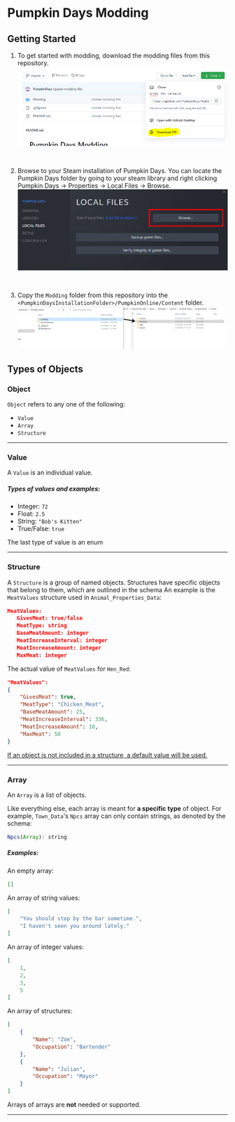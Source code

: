 # Pumpkin Days Modding

## Getting Started 

1. To get started with modding, download the modding files from this repository.
![](ModdingImages/Getting_Started_1.png)
<br>

2. Browse to your Steam installation of Pumpkin Days. You can locate the Pumpkin Days folder by going to your steam library and right clicking Pumpkin Days -> Properties -> Local Files -> Browse.
![](ModdingImages/Getting_Started_2.png)
<br>

3. Copy the ```Modding``` folder from this repository into the ```<PumpkinDaysInstallationFolder>/PumpkinOnline/Content``` folder.
![](ModdingImages/Getting_Started_3.png)
## Types of Objects

### Object

```Object``` refers to any one of the following: 


- ```Value```
- ```Array```
- ```Structure```
---
### Value

A ```Value``` is an individual value.
##### Types of values and examples:
- Integer: ```72```
- Float: ```2.5```
- String: ```"Bob's Kitten"```
- True/False: ```true```

The last type of value is an enum


---
### Structure


A ```Structure``` is a group of named objects. Structures have specific objects that belong to them, which are outlined in the schema
An example is the ```MeatValues``` structure used in ```Animal_Properties_Data```:

 ```json
MeatValues: 
	GivesMeat: true/false
	MeatType: string
	BaseMeatAmount: integer
	MeatIncreaseInterval: integer
	MeatIncreaseAmount: integer
	MaxMeat: integer
```

The actual value of ```MeatValues``` for ```Hen_Red```:

```json
"MeatValues":
{
    "GivesMeat": true,
    "MeatType": "Chicken_Meat",
    "BaseMeatAmount": 25,
    "MeatIncreaseInterval": 336,
    "MeatIncreaseAmount": 10,
    "MaxMeat": 50
}
```


<u>If an object is not included in a structure, a default value will be used.</u>

---
### Array

An ```Array``` is a list of objects.

Like everything else, each array is meant for <b>a specific type</b> of object. For example, ```Town_Data```'s ```Npcs``` array can only contain strings, as denoted by the schema:

```javascript
Npcs(Array): string
```


##### Examples:

An empty array:
 ```json
 []
 ```

An array of string values:
```json
[
    "You should stop by the bar sometime.",
    "I haven't seen you around lately."
]
```

An array of integer values:
```json
[
    1,
    2,
    3,
    5
]
```

An array of structures:
```json
[
    {
        "Name": "Zoe",
        "Occupation": "Bartender"
    },
    {
        "Name": "Julian",
        "Occupation": "Mayor"
    }
]
```


Arrays of arrays are <b>not</b> needed or supported.

---




